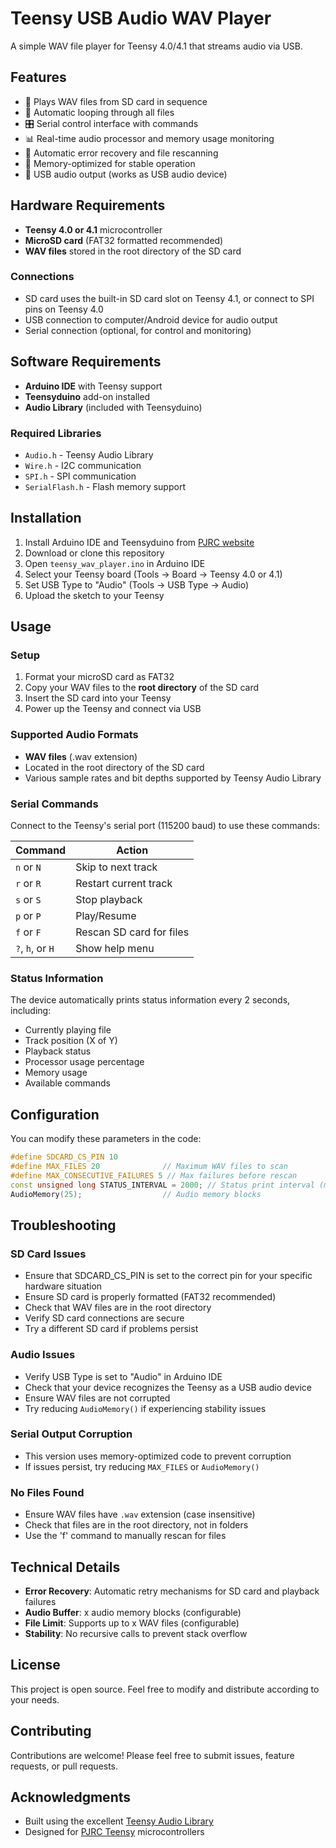 # Teensy USB Audio WAV Player

A simple WAV file player for Teensy 4.0/4.1 that streams audio via USB.

## Features

- 🎵 Plays WAV files from SD card in sequence
- 🔄 Automatic looping through all files
- 🎛️ Serial control interface with commands
- 📊 Real-time audio processor and memory usage monitoring
- 🔧 Automatic error recovery and file rescanning
- 💾 Memory-optimized for stable operation
- 🔌 USB audio output (works as USB audio device)

## Hardware Requirements

- **Teensy 4.0 or 4.1** microcontroller
- **MicroSD card** (FAT32 formatted recommended)
- **WAV files** stored in the root directory of the SD card

### Connections

- SD card uses the built-in SD card slot on Teensy 4.1, or connect to SPI pins on Teensy 4.0
- USB connection to computer/Android device for audio output
- Serial connection (optional, for control and monitoring)

## Software Requirements

- **Arduino IDE** with Teensy support
- **Teensyduino** add-on installed
- **Audio Library** (included with Teensyduino)

### Required Libraries
- `Audio.h` - Teensy Audio Library
- `Wire.h` - I2C communication
- `SPI.h` - SPI communication
- `SerialFlash.h` - Flash memory support

## Installation

1. Install Arduino IDE and Teensyduino from [PJRC website](https://www.pjrc.com/teensy/teensyduino.html)
2. Download or clone this repository
3. Open `teensy_wav_player.ino` in Arduino IDE
4. Select your Teensy board (Tools → Board → Teensy 4.0 or 4.1)
5. Set USB Type to "Audio" (Tools → USB Type → Audio)
6. Upload the sketch to your Teensy

## Usage

### Setup
1. Format your microSD card as FAT32
2. Copy your WAV files to the **root directory** of the SD card
3. Insert the SD card into your Teensy
4. Power up the Teensy and connect via USB

### Supported Audio Formats
- **WAV files** (.wav extension)
- Located in the root directory of the SD card
- Various sample rates and bit depths supported by Teensy Audio Library

### Serial Commands

Connect to the Teensy's serial port (115200 baud) to use these commands:

| Command | Action |
|---------|--------|
| `n` or `N` | Skip to next track |
| `r` or `R` | Restart current track |
| `s` or `S` | Stop playback |
| `p` or `P` | Play/Resume |
| `f` or `F` | Rescan SD card for files |
| `?`, `h`, or `H` | Show help menu |

### Status Information

The device automatically prints status information every 2 seconds, including:
- Currently playing file
- Track position (X of Y)
- Playback status
- Processor usage percentage
- Memory usage
- Available commands

## Configuration

You can modify these parameters in the code:

```cpp
#define SDCARD_CS_PIN 10
#define MAX_FILES 20              // Maximum WAV files to scan
#define MAX_CONSECUTIVE_FAILURES 5 // Max failures before rescan
const unsigned long STATUS_INTERVAL = 2000; // Status print interval (ms)
AudioMemory(25);                  // Audio memory blocks
```

## Troubleshooting

### SD Card Issues
- Ensure that SDCARD_CS_PIN is set to the correct pin for your specific hardware situation
- Ensure SD card is properly formatted (FAT32 recommended)
- Check that WAV files are in the root directory
- Verify SD card connections are secure
- Try a different SD card if problems persist

### Audio Issues
- Verify USB Type is set to "Audio" in Arduino IDE
- Check that your device recognizes the Teensy as a USB audio device
- Ensure WAV files are not corrupted
- Try reducing `AudioMemory()` if experiencing stability issues

### Serial Output Corruption
- This version uses memory-optimized code to prevent corruption
- If issues persist, try reducing `MAX_FILES` or `AudioMemory()`

### No Files Found
- Ensure WAV files have `.wav` extension (case insensitive)
- Check that files are in the root directory, not in folders
- Use the 'f' command to manually rescan for files

## Technical Details

- **Error Recovery**: Automatic retry mechanisms for SD card and playback failures
- **Audio Buffer**: x audio memory blocks (configurable)
- **File Limit**: Supports up to x WAV files (configurable)
- **Stability**: No recursive calls to prevent stack overflow

## License

This project is open source. Feel free to modify and distribute according to your needs.

## Contributing

Contributions are welcome! Please feel free to submit issues, feature requests, or pull requests.

## Acknowledgments

- Built using the excellent [Teensy Audio Library](https://www.pjrc.com/teensy/td_libs_Audio.html)
- Designed for [PJRC Teensy](https://www.pjrc.com/teensy/) microcontrollers
